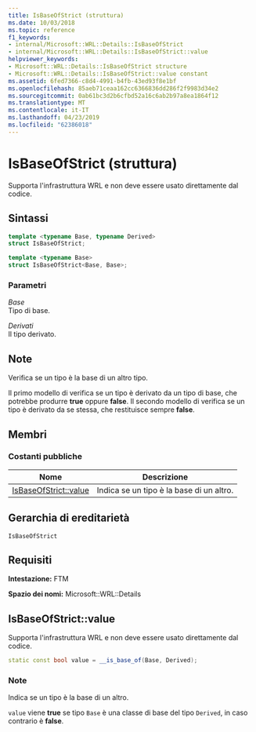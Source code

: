 ```yaml
---
title: IsBaseOfStrict (struttura)
ms.date: 10/03/2018
ms.topic: reference
f1_keywords:
- internal/Microsoft::WRL::Details::IsBaseOfStrict
- internal/Microsoft::WRL::Details::IsBaseOfStrict::value
helpviewer_keywords:
- Microsoft::WRL::Details::IsBaseOfStrict structure
- Microsoft::WRL::Details::IsBaseOfStrict::value constant
ms.assetid: 6fed7366-c8d4-4991-b4fb-43ed93f8e1bf
ms.openlocfilehash: 85aeb71ceaa162cc6366836dd286f2f9983d34e2
ms.sourcegitcommit: 0ab61bc3d2b6cfbd52a16c6ab2b97a8ea1864f12
ms.translationtype: MT
ms.contentlocale: it-IT
ms.lasthandoff: 04/23/2019
ms.locfileid: "62386018"
---
```

# <a name="isbaseofstrict-structure"></a>IsBaseOfStrict (struttura)

Supporta l'infrastruttura WRL e non deve essere usato direttamente dal codice.

## <a name="syntax"></a>Sintassi

```cpp
template <typename Base, typename Derived>
struct IsBaseOfStrict;

template <typename Base>
struct IsBaseOfStrict<Base, Base>;
```

### <a name="parameters"></a>Parametri

*Base*<br/>
Tipo di base.

*Derivati*<br/>
Il tipo derivato.

## <a name="remarks"></a>Note

Verifica se un tipo è la base di un altro tipo.

Il primo modello di verifica se un tipo è derivato da un tipo di base, che potrebbe produrre **true** oppure **false**. Il secondo modello di verifica se un tipo è derivato da se stessa, che restituisce sempre **false**.

## <a name="members"></a>Membri

### <a name="public-constants"></a>Costanti pubbliche

Nome                            | Descrizione
------------------------------- | --------------------------------------------------
[IsBaseOfStrict::value](#value) | Indica se un tipo è la base di un altro.

## <a name="inheritance-hierarchy"></a>Gerarchia di ereditarietà

`IsBaseOfStrict`

## <a name="requirements"></a>Requisiti

**Intestazione:** FTM

**Spazio dei nomi:** Microsoft::WRL::Details

## <a name="value"></a>IsBaseOfStrict::value

Supporta l'infrastruttura WRL e non deve essere usato direttamente dal codice.

```cpp
static const bool value = __is_base_of(Base, Derived);
```

### <a name="remarks"></a>Note

Indica se un tipo è la base di un altro.

`value` viene **true** se tipo `Base` è una classe di base del tipo `Derived`, in caso contrario è **false**.

